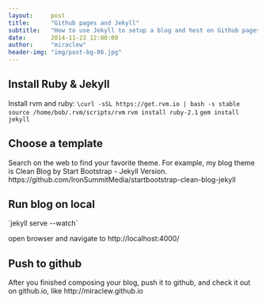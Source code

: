 ```yaml
---
layout:     post
title:      "Github pages and Jekyll"
subtitle:   "How to use Jekyll to setup a blog and host on Github pages"
date:       2014-11-23 12:00:00
author:     "miraclew"
header-img: "img/post-bg-06.jpg"
---
```


<h2>Install Ruby & Jekyll</h2>

Install rvm and ruby:
 `\curl -sSL https://get.rvm.io | bash -s stable`
 `source /home/bob/.rvm/scripts/rvm`
 `rvm install ruby-2.1`
 `gem install jekyll`

<h2>Choose a template</h2>
<p>
	Search on the web to find your favorite theme.
	For example, my blog theme is Clean Blog by Start Bootstrap - Jekyll Version.
	https://github.com/IronSummitMedia/startbootstrap-clean-blog-jekyll
</p>

<h2>Run blog on local</h2>
`jekyll serve --watch`

open browser and navigate to http://localhost:4000/

<h2>Push to github</h2>
<p>
	After you finished composing your blog, push it to github, and check it out on github.io,
	like http://miraclew.github.io
</p>


